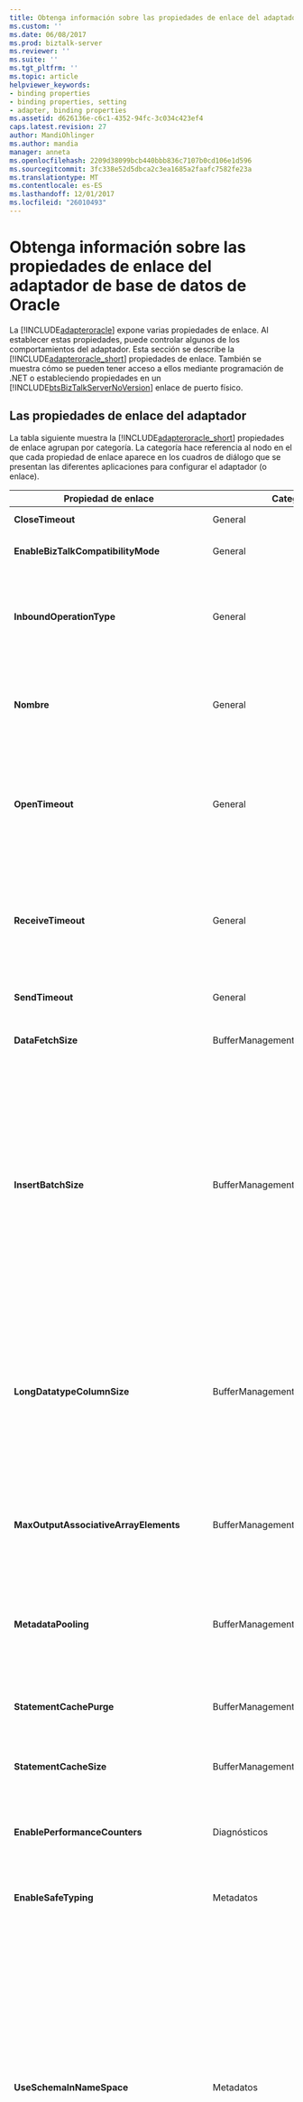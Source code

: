 ```yaml
---
title: Obtenga información sobre las propiedades de enlace del adaptador de base de datos de Oracle | Documentos de Microsoft
ms.custom: ''
ms.date: 06/08/2017
ms.prod: biztalk-server
ms.reviewer: ''
ms.suite: ''
ms.tgt_pltfrm: ''
ms.topic: article
helpviewer_keywords:
- binding properties
- binding properties, setting
- adapter, binding properties
ms.assetid: d626136e-c6c1-4352-94fc-3c034c423ef4
caps.latest.revision: 27
author: MandiOhlinger
ms.author: mandia
manager: anneta
ms.openlocfilehash: 2209d38099bcb440bbb836c7107b0cd106e1d596
ms.sourcegitcommit: 3fc338e52d5dbca2c3ea1685a2faafc7582fe23a
ms.translationtype: MT
ms.contentlocale: es-ES
ms.lasthandoff: 12/01/2017
ms.locfileid: "26010493"
---
```

# <a name="read-about-the-oracle-database-adapter-binding-properties"></a>Obtenga información sobre las propiedades de enlace del adaptador de base de datos de Oracle
La [!INCLUDE[adapteroracle](../../includes/adapteroracle-md.md)] expone varias propiedades de enlace. Al establecer estas propiedades, puede controlar algunos de los comportamientos del adaptador. Esta sección se describe la [!INCLUDE[adapteroracle_short](../../includes/adapteroracle-short-md.md)] propiedades de enlace. También se muestra cómo se pueden tener acceso a ellos mediante programación de .NET o estableciendo propiedades en un [!INCLUDE[btsBizTalkServerNoVersion](../../includes/btsbiztalkservernoversion-md.md)] enlace de puerto físico.  
  
## <a name="the-adapter-binding-properties"></a>Las propiedades de enlace del adaptador  
 La tabla siguiente muestra la [!INCLUDE[adapteroracle_short](../../includes/adapteroracle-short-md.md)] propiedades de enlace agrupan por categoría. La categoría hace referencia al nodo en el que cada propiedad de enlace aparece en los cuadros de diálogo que se presentan las diferentes aplicaciones para configurar el adaptador (o enlace).  
  
|Propiedad de enlace|Categoría|Description|Tipo .NET|  
|----------------------|--------------|-----------------|---------------|  
|**CloseTimeout**|General|El [!INCLUDE[nextref_btsWinCommFoundation](../../includes/nextref-btswincommfoundation-md.md)] tiempo de espera de cierre de la conexión. El valor predeterminado es 1 minuto. No compatible.|System.TimeSpan|  
|**EnableBizTalkCompatibilityMode**|General|Establezca el valor de esta propiedad de enlace en **True** al usar el adaptador con BizTalk Server. En caso contrario, debe establecer el valor de esta propiedad de enlace en **False**.|BOOL (System.Boolean)|  
|**InboundOperationType**|General|Especifica si desea realizar **sondeo** o **notificación** operación entrante. Valor predeterminado es **sondeo**.<br /><br /> Para obtener más información acerca de **sondeo** vea [compatibilidad para mensajes de cambio de datos basados en la recepción de sondeo en base de datos de Oracle](../../adapters-and-accelerators/adapter-oracle-database/support-for-receiving-polling-based-data-changed-messages-in-oracle-database.md). Para obtener más información acerca de **notificación**, consulte [consideraciones para la recepción de base de datos modificados notificaciones mediante el adaptador de la base de datos de Oracle](../../adapters-and-accelerators/adapter-oracle-database/before-you-receive-database-change-notifications-using-the-oracle-db-adapter.md).|Enum|  
|**Nombre**|General|Un valor de solo lectura que devuelve el nombre del archivo generado por la [!INCLUDE[addadapterservreflong](../../includes/addadapterservreflong-md.md)] para contener el [!INCLUDE[nextref_btsWinCommFoundation](../../includes/nextref-btswincommfoundation-md.md)] clase de cliente. El [!INCLUDE[addadapterservrefshort](../../includes/addadapterservrefshort-md.md)] forma el nombre de archivo anexando "Cliente" al valor de la **nombre** propiedad. El valor devuelto es "OracleDBBinding"; para este valor, el archivo generado se denominarán "OracleDBBindingClient".|string|  
|**OpenTimeout**|General|Propiedad ODP.NET. Especifica el [!INCLUDE[nextref_btsWinCommFoundation](../../includes/nextref-btswincommfoundation-md.md)] tiempo de espera ha abierto la conexión. El valor predeterminado es 1 minuto. Esta propiedad se implementa mediante ODP.NET.<br /><br /> **Importante:** el [!INCLUDE[adapteroracle_short](../../includes/adapteroracle-short-md.md)] siempre usa **OpenTimeout** para establecer el tiempo de espera de conexión abierto cuando abre una conexión a la base de datos de Oracle. El adaptador pasa por alto cualquier tiempo de espera (**System.TimeSpan**) parámetros pasados al abrir un objeto de comunicación, por ejemplo, un canal.|System.TimeSpan|  
|**ReceiveTimeout**|General|Especifica el [!INCLUDE[nextref_btsWinCommFoundation](../../includes/nextref-btswincommfoundation-md.md)] tiempo de espera de recepción de mensajes. En esencia, esto significa que la cantidad máxima de tiempo de que espera a que el adaptador para un mensaje entrante. El valor predeterminado es 10 minutos.<br /><br /> **Importante:** para operaciones de entrada como el sondeo, se recomienda establecer el tiempo de espera en el valor máximo posible, que es 24.20:31:23.6470000 (24 días). Al usar el adaptador con [!INCLUDE[btsBizTalkServerNoVersion](../../includes/btsbiztalkservernoversion-md.md)], establecer el tiempo de espera en un valor grande no afecta a la funcionalidad del adaptador.|System.TimeSpan|  
|**SendTimeout**|General|Propiedad ODP.NET. Especifica el [!INCLUDE[nextref_btsWinCommFoundation](../../includes/nextref-btswincommfoundation-md.md)] tiempo de espera de envío de mensaje. El valor predeterminado es 1 minuto. No compatible.|System.TimeSpan|  
|**DataFetchSize**|BufferManagement|Propiedad ODP.NET. Especifica la cantidad de datos en bytes que ODP.NET captura desde el conjunto de resultados de ida y vuelta de un servidor. El valor predeterminado es 65536. Esta propiedad se utiliza para ajustar el rendimiento.|Long (System.Int64)|  
|**InsertBatchSize**|BufferManagement|Especifica el tamaño del lote para varias operaciones de inserción de registros. El valor predeterminado es uno. Para los valores de **InsertBatchSize** mayor que uno, el [!INCLUDE[adapteroracle_short](../../includes/adapteroracle-short-md.md)] procesa por lotes el número especificado de registros en una sola llamada ODP.NET. Si el número de registros en la operación de inserción no es un múltiplo del tamaño del lote, el lote final contendrá menos registros que el valor de tamaño de lote. Por ejemplo, si el mensaje de inserción tiene 10 registros y la **InsertBatchSize** está establecido en 1, el adaptador lee los registros individuales y se escriben en la base de datos de Oracle. Por lo tanto, el adaptador realiza 10 operaciones independientes en la base de datos de Oracle. De forma similar, si el mensaje de inserción tiene 10 registros y la **InsertBatchSize** se establece en 5, el adaptador leerá y escribirá 5 registros a la vez en la base de datos de Oracle, por lo tanto, realizar operaciones de inserción solo 2.<br /><br /> Si la estructura de los registros no es la misma a través de un lote, un **Microsoft.ServiceModel.Channels.Common.XmlReaderParsingException** se produce la excepción y se revierte la transacción para la operación de inserción todo. Un valor elegido bien para **InsertBatchSize** puede mejorar considerablemente el rendimiento del adaptador para varias operaciones de inserción de registros.|int (System.Int32)|  
|**LongDatatypeColumnSize**|BufferManagement|Especifica el tamaño máximo en bytes (32512) de una columna de tipo de datos de tipo long de Oracle. El valor predeterminado es 0. Debe usar el valor predeterminado si no va a realizar la operación en el tipo de datos de tipo long. Para los datos de búsqueda, debe especificar **-1** como el valor de esta propiedad de enlace. Debe establecer explícitamente un valor adecuado para esta propiedad de enlace si está:<br /><br /> -Ejecutar un procedimiento almacenado que contiene parámetros de tipo de datos long.<br /><br /> -Realizar una operación Select en una tabla que contiene columnas con tipo de datos long y la instrucción SELECT no incluye la columna de clave principal.<br /><br /> **Nota:** esta propiedad de enlace está en desuso.|Long (System.Int64)|  
|**MaxOutputAssociativeArrayElements**|BufferManagement|Especifica el tamaño de la matriz de asociar el adaptador crea cuando se realizan operaciones que devuelven una matriz asociativa en la respuesta. El adaptador comunica el tamaño de la matriz en ODP.NET, que a su vez crea un búfer en función del tamaño de matriz. Valor predeterminado es 32.<br /><br /> Esta propiedad de enlace es útil cuando se realizan operaciones que afectan a tipos de tabla de PL/SQL.|int (System.Int32)|  
|**MetadataPooling**|BufferManagement|Propiedad ODP.NET. Especifica si ODP.NET almacena en caché la información de metadatos para las consultas ejecutadas. El valor predeterminado es **True**, lo que permite la agrupación de metadatos. Almacenamiento en caché esta información mejora el rendimiento; Sin embargo, si se producen cambios en los artefactos de Oracle subyacentes en el sistema de Oracle, estos metadatos agrupados será no está sincronizado. Esto puede provocar que las operaciones realizadas en el sistema de Oracle para devolver excepciones inesperadas. Esta propiedad se utiliza para ajustar el rendimiento.|BOOL (System.Boolean)|  
|**StatementCachePurge**|BufferManagement|Propiedad ODP.NET. Especifica si se purga la caché de instrucciones ODP.NET asociada a una conexión cuando la conexión se devuelve al grupo de conexiones. El valor predeterminado es **False**, que deshabilita la purga de la memoria caché en la instrucción. Esta propiedad se utiliza para ajustar el rendimiento.|BOOL (System.Boolean)|  
|**StatementCacheSize**|BufferManagement|Propiedad ODP.NET. Especifica el número máximo de instrucciones que pueden almacenarse en caché por cada conexión ODP.NET. Si se establece esta propiedad en un valor distinto de cero permite la instrucción el almacenamiento en caché para las conexiones. El valor predeterminado es 10. Esta propiedad se utiliza para ajustar el rendimiento.|int (System.Int32)|  
|**EnablePerformanceCounters**|Diagnósticos|Especifica si se habilita la [!INCLUDE[afproductnameshort](../../includes/afproductnameshort-md.md)] contadores de rendimiento y la [!INCLUDE[adapteroracle_short](../../includes/adapteroracle-short-md.md)] contador de rendimiento de latencia de LOB. El valor predeterminado es **False**; los contadores de rendimiento están deshabilitados. El contador de rendimiento de latencia de LOB mide el tiempo total invertido por el [!INCLUDE[adapteroracle_short](../../includes/adapteroracle-short-md.md)] en realizar llamadas a la base de datos de Oracle.|BOOL (System.Boolean)|  
|**EnableSafeTyping**|Metadatos|Habilita o deshabilita escribiendo seguro. El valor predeterminado es **False**; seguro escribiendo está deshabilitado. Esta característica controla cómo el adaptador de superficies de determinados tipos de datos de Oracle. Para obtener más información acerca de cómo escribir seguro, consulte [Types1 básica de datos de Oracle](../../adapters-and-accelerators/adapter-oracle-database/basic-oracle-data-types1.md).|BOOL (System.Boolean)|  
|**UseSchemaInNameSpace**|Metadatos|Especifica si el nombre de esquema (SCOTT, recursos humanos etc.) se incluye en el espacio de nombres xml para las operaciones y sus tipos asociados. El valor predeterminado es **True**; el nombre del esquema se incluye en el espacio de nombres. La ventaja de no tener nombre de esquema que se incluye en el espacio de nombres es que si hay una tabla con el mismo nombre (por ejemplo, EMP) en dos esquemas diferentes, a continuación, el mismo XML puede usarse para realizar las operaciones de SQL simples (Insert, Update, Delete, Select) en ambas tablas.<br /><br /> Por ejemplo, si la **UseSchemaInNamespace** propiedad es true, el espacio de nombres para estas operaciones en el SCOTT. Tabla EMP es "http://Microsoft.LobServices.OracleDB/2007/03/SCOTT/Table/EMP"; Si es false, el espacio de nombres es "http://Microsoft.LobServices.OracleDB/2007/03/Table/EMP".<br /><br /> **Importante:** la acción de mensaje no se ve afectada por la **UseSchemaInNamesapce** propiedad; de enlace siempre incluye el nombre del esquema.<br /><br /> **Importante:** se recomienda establecer esta propiedad de enlace en **True** durante la generación de metadatos. Si establece esta propiedad en false, los nombres de esquema de Oracle (por ejemplo, SCOTT) no estará disponibles en el espacio de nombres XML del esquema generado. Por lo tanto, si hay dos tablas con el mismo nombre en dos diferentes esquemas de Oracle y se agregan al mismo proyecto de BizTalk, se producirá un error en el proyecto de BizTalk generar e implementar. Si van a incluir dichos esquemas en el mismo proyecto de BizTalk, debe editar manualmente para que incluya el nombre de esquema de Oracle en el espacio de nombres XML.|BOOL (System.Boolean)|  
|**NotificationPort**|Notification|Especifica el número de puerto que debe abrir ODP.NET para realizar escuchas de notificación de cambio de base de datos de base de datos de Oracle. Valor predeterminado es -1, lo que significa que ODP.NET utiliza un número de puerto válido, aleatorio, sin usar.<br /><br /> **Importante:** clientes de adaptador no recibirá notificaciones de cambio de base de datos si está activado Firewall de Windows. Además, no es aconsejable desactivar Firewall de Windows para recibir notificaciones. Por lo tanto, para recibir notificaciones sin poner en peligro la seguridad de los equipos de cliente, se recomienda especificar un valor entero positivo como un número de puerto y, a continuación, agregar ese número de puerto a la lista de excepciones de Firewall de Windows. Si establece esta propiedad de enlace en el valor predeterminado de -1, ODP.NET usa un puerto aleatorio y los clientes de adaptador no sabrá qué puerto va a agregar a la lista de excepciones de Firewall de Windows. Para obtener instrucciones sobre cómo agregar puertos a la lista de excepciones de Firewall de Windows, vea [http://go.microsoft.com/fwlink/?LinkID=196959](http://go.microsoft.com/fwlink/?LinkID=196959).<br /><br /> **Precaución:** si hay más de una aplicación en un dominio de aplicación recibir notificaciones mediante el [!INCLUDE[adapteroracle_short](../../includes/adapteroracle-short-md.md)], **NotificationPort** propiedad de enlace para todas las aplicaciones que se deben establecer en el mismo puerto número. Esto es porque ODP.NET crea sólo un agente de escucha que escucha en un puerto dentro de un dominio de aplicación.|int (System.Int32)|  
|**NotificationStatement**|Notification|Especifica la instrucción SELECT que se usó para registrarse para obtener notificaciones de base de datos de Oracle. Un ejemplo podría parecerse a la siguiente instrucción SELECT.<br /><br /> `SELECT TID,ACCOUNT,PROCESSED FROM SCOTT.ACCOUNTACTIVITY WHERE PROCESSED = ‘n’`<br /><br /> **Nota:** debe especificar el nombre de objeto de base de datos junto con el nombre del esquema. Por ejemplo, `SCOTT.ACCOUNTACTIVITY`.<br /><br /> El adaptador obtiene un mensaje de notificación de base de datos de Oracle solo cuando el conjunto de resultados para que los cambios de la instrucción SELECT especificada.|string|  
|**NotifyOnListenerStart**|Notification|Especifica si el adaptador envía un mensaje de notificación a los clientes de adaptador, que le informa de que está ejecutando la ubicación de recepción, cuando se inicia el agente de escucha. Valor predeterminado es **True**.|BOOL (System.Boolean)|  
|**ConnectionLifetime**|OracleConnectionPool|Propiedad ODP.NET. Especifica la duración máxima en segundos de una conexión. El valor predeterminado es 0. Esta propiedad se utiliza para ajustar el rendimiento.|int (System.Int32)|  
|**DecrPoolSize**|OracleConnectionPool|Propiedad ODP.NET. Especifica el número de conexiones que se cierran cuando una cantidad excesiva de establece conexiones no están en uso. El valor predeterminado es 1. Se utiliza para ajustar el rendimiento.|int (System.Int32)|  
|**IncrPoolSize**|OracleConnectionPool|Propiedad ODP.NET. Especifica el número de nuevas conexiones que pueden crear cuando se solicita una nueva conexión y no hay ninguna conexión disponible en la agrupación de conexiones ODP.NET. El valor predeterminado es 5. Esta propiedad se utiliza para ajustar el rendimiento.|int (System.Int32)|  
|**MaxPoolSize**|OracleConnectionPool|Propiedad ODP.NET. Especifica el número máximo de conexiones en un grupo de conexiones de ODP.NET. El valor predeterminado es 100. Esta propiedad se utiliza para ajustar el rendimiento.<br /><br /> **Importante:** debe establecer **MaxPoolSize** con prudencia. Es posible agotar el número de conexiones disponibles en ODP.NET, si este valor se establece demasiado grande.|int (System.Int32)|  
|**MinPoolSize**|OracleConnectionPool|Propiedad ODP.NET. Especifica el número mínimo de conexiones en un grupo de conexiones de ODP.NET. El valor predeterminado es 1. Esta propiedad se utiliza para ajustar el rendimiento.|int (System.Int32)|  
|**UseOracleConnectionPool**|OracleConnectionPool|Propiedad ODP.NET. Especifica si se usa la agrupación de conexiones ODP.NET. El valor predeterminado es **True**, lo que permite la agrupación de conexiones. El [!INCLUDE[adapteroracle_short](../../includes/adapteroracle-short-md.md)] implementa la agrupación de conexiones mediante el uso de la agrupación de conexiones ODP.NET.|BOOL (System.Boolean)|  
|**PolledDataAvailableStatement**|PollingReceive|Especifica la instrucción SELECT que se ejecuta para determinar si los datos están disponibles para el sondeo para una tabla específica. La instrucción especificada debe devolver un conjunto que consta de filas y columnas de resultados. El valor de la primera celda del conjunto de resultados indica si el adaptador ejecuta el valor especificado para la **PollingStatement** propiedad de enlace. Si la primera celda del resultado contiene un valor positivo, el adaptador ejecuta la instrucción de sondeo. Por ejemplo, una instrucción válida para esta propiedad de enlace será:<br /><br /> `Select * from <table_name>`<br /><br /> El valor predeterminado de esta propiedad de enlace se establece en:<br /><br /> `SELECT 1 FROM DUAL`<br /><br /> Esto implica que el adaptador debe continuar sondeo independientemente de si la tabla se sondean, tiene datos o no.<br /><br /> **Nota:** no se deben especificar los procedimientos almacenados para esta propiedad de enlace. Además, esta instrucción no debe modificar la base de datos de Oracle subyacente.|string|  
|**PollingAction**|PollingReceive|Especifica la acción para la operación de sondeo. Puede determinar la acción de sondeo para una operación específica de los metadatos que se ha generado para la operación con el complemento Consume Adapter Service.|string|  
|**PollingInterval**|PollingReceive|Especifica el intervalo de sondeo de transacción, es decir, el intervalo en segundos en el que el [!INCLUDE[adapteroracle_short](../../includes/adapteroracle-short-md.md)] ejecuta la instrucción de sondeo en la base de datos de Oracle. El valor predeterminado es 500. El intervalo de sondeo se usa el adaptador para lo siguiente:<br /><br /> -El intervalo de tiempo entre sondeos sucesivos. Este intervalo se utiliza para ejecutar el sondeo y el sondeo posterior a la consultas. Si estas consultas se ejecutan en el intervalo especificado, el adaptador se suspende durante el tiempo restante en el intervalo.<br /><br /> -El valor de tiempo de espera de transacción de sondeo. Este valor debe establecerse lo suficientemente grande como para incluir el tiempo de ejecución de la instrucción de sondeo y el tiempo de ejecución de sondeo posterior a la instrucción (si se especifica), el tiempo para recibir la respuesta de la aplicación cliente para confirmar la transacción.<br /><br /> Si la aplicación cliente envía una respuesta antes de que expire el intervalo de sondeo, el adaptador confirma la transacción y espera hasta que se alcanza el intervalo de sondeo para ejecutar el siguiente sondeo.<br /><br /> Si la aplicación cliente devuelve un error, el adaptador termina la transacción.<br /><br /> Si el intervalo de sondeo expira antes de que la aplicación cliente envía la respuesta, la transacción agotará el tiempo. Para obtener más información acerca de cómo utilizar propiedades de enlace en un escenario de sondeo, consulte [compatibilidad para mensajes de cambio de datos basados en la recepción de sondeo en base de datos de Oracle](../../adapters-and-accelerators/adapter-oracle-database/support-for-receiving-polling-based-data-changed-messages-in-oracle-database.md).|int (System.Int32)|  
|**PollingStatement**|PollingReceive|Especifica la instrucción de sondeo. Se puede especificar una instrucción SELECT simple o un procedimiento almacenado, función o un procedimiento empaquetado o la función para el sondeo.<br /><br /> -Si desea sondear una tabla o vista, debe especificar una consulta SELECT en esta propiedad de enlace.<br /><br /> -Si desea sondear mediante un procedimiento almacenado, función o procedimiento o función dentro de un paquete, debe especificar el mensaje de solicitud completo para la operación respectiva en esta propiedad de enlace.<br /><br /> Se ejecuta la instrucción de sondeo únicamente si la instrucción ejecuta el **PolledDataAvailableStatement** propiedad de enlace devuelve algunos datos.<br /><br /> **Importante:** el [!INCLUDE[adapteroracle_short](../../includes/adapteroracle-short-md.md)] se ejecuta la instrucción de sondeo y la instrucción de sondeo posterior (si se especifica) dentro de una transacción de Oracle. Si está utilizando una instrucción SELECT en la **PollingStatement** propiedad de enlace, se recomienda que especifique la cláusula FOR UPDATE en la instrucción SELECT. Esto garantizará que los registros seleccionados están bloqueados durante la transacción y que la instrucción de sondeo posterior a la puede realizar todas las actualizaciones necesarias en los registros seleccionados.<br /><br /> Para obtener más información acerca de cómo utilizar las propiedades de enlace en un escenario de sondeo, incluido el uso de la cláusula FOR UPDATE; vea [compatibilidad para mensajes de cambio de datos basados en la recepción de sondeo en base de datos de Oracle](../../adapters-and-accelerators/adapter-oracle-database/support-for-receiving-polling-based-data-changed-messages-in-oracle-database.md).|string|  
|**PollWhileDataFound**|PollingReceive|Especifica si el [!INCLUDE[adapteroracle_short](../../includes/adapteroracle-short-md.md)] pasa por alto el intervalo de sondeo y sondea continuamente la base de datos de Oracle, si los datos están disponibles en la tabla que se va a sondear. Si no hay datos disponibles en la tabla, el adaptador vuelve para ejecutar la instrucción SQL en el intervalo de sondeo especificado. Valor predeterminado es **False**.<br /><br /> Considere un escenario donde el intervalo de sondeo se establece en 60 segundos, y la instrucción especificada para PolledDataAvailableStatement devuelve que hay datos disponibles para el sondeo. El adaptador, a continuación, ejecuta la instrucción especificada para la propiedad de enlace de PollingInput. Suponiendo que el adaptador toma solo 10 segundos hasta que se ejecute la instrucción, ahora tiene que esperar de 50 segundos antes de ejecutar de nuevo el PolledDataAvailableStatement y, a continuación, ejecute la instrucción de sondeo posteriormente. En su lugar, para optimizar el rendimiento puede establecer el PollWhileDataFound enlaza la propiedad en true para que el adaptador puede empezar a ejecutar el siguiente sondeo ciclo tan pronto como finaliza el ciclo de sondeo anterior.<br /><br /> **Nota:** esta propiedad de enlace es aplicable para sondear en tablas y vistas y sondeo mediante procedimientos almacenados, funciones, o procedimientos empaquetados o funciones.|string|  
|**PostPollStatement**|PollingReceive|Especifica un bloque de PL/SQL que se ejecuta después de la instrucción de sondeo y antes de enviar el mensaje /POLLINGSTMT al consumidor. El valor predeterminado es **null**; no se ejecuta ninguna instrucción posterior a la encuesta. La instrucción de sondeo posterior a la que se ejecuta dentro de la transacción de sondeo. Dos usos habituales de la instrucción de sondeo posterior a la son:<br /><br /> -Actualizar una columna en las filas devueltas en la instrucción de sondeo para indicar que se han procesado y que deben excluirse de las consultas de sondeo subsiguiente.<br /><br /> -Move procesa los registros en una tabla diferente.<br /><br /> **Importante:** si se especifica una instrucción posterior a la encuesta, **PollingInterval** debe establecerse lo suficientemente grande como para el bloque de PL/SQL que se complete antes de que expire el intervalo.<br /><br /> Para obtener más información acerca de cómo utilizar propiedades de enlace en un escenario de sondeo, consulte [compatibilidad para mensajes de cambio de datos basados en la recepción de sondeo en base de datos de Oracle](../../adapters-and-accelerators/adapter-oracle-database/support-for-receiving-polling-based-data-changed-messages-in-oracle-database.md).|string|  
|**SkipNilNodes**|Comportamiento de tiempo de ejecución|Especifica si el [!INCLUDE[adapteroracle_short](../../includes/adapteroracle-short-md.md)] omitirá insertar o actualizar valores de los nodos que están marcados como 'nulo' en la solicitud de XML. Esta propiedad de enlace es aplicable para insertar o actualizar registros en una tabla y para los parámetros de tipo de registro en los procedimientos almacenados. Valor predeterminado es **True**, lo que significa que el adaptador lo omitirá pasar valores de los nodos que están marcados como 'nulo'. En este caso, el valor predeterminado en Oracle (si se especifica) se tiene en cuenta los nodos que están marcadas como 'nulo'. Si establece en **False**, el adaptador pasa explícitamente un valor null para estos nodos.<br /><br /> **Nota:** para los nodos que no están presentes en la solicitud de XML, el adaptador omite siempre pasar valores, independientemente del valor de la **SkipNilNodes** propiedad de enlace. Para las tablas de PL/SQL de registros, el adaptador siempre transfiere un valor null para los nodos que están marcadas como 'nulo' o no están presentes en la solicitud de XML, independientemente del valor de la **SkipNilNodes** propiedad de enlace.<br /><br /> En el ejemplo siguiente se explica la diferencia en la configuración del adaptador en función del valor establecido para esta propiedad de enlace. Supongamos que una solicitud XML es similar al siguiente:<br /><br /> `<EMPNO>1000</EMPNO> <ENAME>John</ENAME> <SAL nil=’true’></SAL>`<br /><br /> Si **SkipNilNodes** está establecido en **True**, el adaptador ejecuta el comando siguiente:<br /><br /> `INSERT INTO EMP (EMPNO, ENAME) VALUES (1000, “John”);`<br /><br /> Si **SkipNilNodes** está establecido en **False**, el adaptador ejecuta la consulta siguiente:<br /><br /> `INSERT INTO EMP (EMPNO, ENAME, SAL) VALUES (1000, “John”, null);`<br /><br /> Tenga en cuenta que en la segunda instrucción, el adaptador explícitamente inserta un valor null para el parámetro "SAL".|BOOL (System.Boolean)|  
|**UseAmbientTransaction**|Transactions|Especifica si el [!INCLUDE[adapteroracle_short](../../includes/adapteroracle-short-md.md)] realiza las operaciones utilizando el contexto de transacción proporcionado por el llamador. El valor predeterminado es **True**, lo que significa que el adaptador siempre realiza las operaciones en un contexto de transacción, suponiendo que el cliente proporciona el contexto transaccional. Si hay otros recursos que participan en la transacción, las conexiones creadas dar de alta en System.Transaction y con privilegios elevados a una transacción MSDTC.<br /><br /> Sin embargo, puede haber escenarios donde no desea que el adaptador para realizar operaciones en un contexto transaccional. Por ejemplo:<br /><br /> -Al realizar una operación SELECT simple en el Oracle base de datos (en un puerto de envío).<br /><br /> -While especificar una instrucción de sondeo que realiza una operación de selección y no implica a los cambios en la tabla a través de una instrucción DELETE o invocando un procedimiento almacenado (en un puerto de recepción).<br /><br /> Ambas operaciones no realizan las actualizaciones en la tabla de base de datos y por lo tanto, elevando estas operaciones para utilizar una transacción MSDTC puede ser una sobrecarga de rendimiento. En estos escenarios, puede establecer la propiedad de enlace en false para que la [!INCLUDE[adapteroracle_short](../../includes/adapteroracle-short-md.md)] no lleva a cabo la operación en un contexto de transacción.<br /><br /> **Nota:** no realizar operaciones en un contexto transaccional es aconsejable únicamente para las operaciones que no se realizan cambios en la base de datos. Para las operaciones que actualizan los datos en la base de datos, se recomienda establecer la propiedad de enlace en true en caso contrario, es posible que experimente o mensajes de pérdida o duplicado de mensaje dependiendo de si va a realizar las operaciones de entrada o salidas.|BOOL (System.Boolean)|  
|**GeneratedUserTypesAssemblyFilePath**|Generación de tipo .NET de UDT: tiempo de diseño|Especifica el nombre y la ruta de acceso del archivo DLL que el adaptador genera durante la generación de metadatos, que contiene todos los UDT que se usan en los metadatos. Debe especificar un nombre de archivo DLL si va a generar metadatos para paquetes, procedimientos almacenados o funciones que usan UDT. Especificar el archivo DLL nombre es opcional para las tablas y vistas que tienen los UDT. El archivo DLL generado se guarda en la misma ubicación que el archivo ejecutable.<br /><br /> Esta propiedad de enlace es necesaria sólo al generar los metadatos.<br /><br /> **Nota:** debe especificar sólo un nombre de archivo. Para todos los UDT en los metadatos, el adaptador genera un único archivo con el nombre especificado. Si no especifica un nombre, el adaptador genera el archivo DLL con un nombre de GUID. Esta propiedad de enlace no está disponible en el servidor BizTalk Server al configurar un **WCF-OracleDB** de recepción o puerto de envío.|string|  
|**GeneratedUserTypesAssemblyKeyFilePath**|Generación de tipo .NET de UDT: tiempo de diseño|Especifica el nombre y la ruta de acceso al archivo de clave que el adaptador utiliza para crear un ensamblado fuertemente tipada.<br /><br /> Esta propiedad de enlace es opcional y es necesaria sólo al generar los metadatos.<br /><br /> **Nota:** esta propiedad de enlace no está disponible en el servidor BizTalk Server al configurar un **WCF-OracleDB** de recepción o puerto de envío.|string|  
|**UserAssembliesLoadPath**|Generación de tipo .NET de UDT: tiempo de ejecución|Especifica el nombre de los archivos DLL, separados por un punto y coma, que el adaptador se crea durante la generación de metadatos. Estos archivos DLL se guardan en la ubicación especificada para la **GeneratedUserTypesAssemblyFilePath** enlaza la propiedad durante la generación de metadatos. Debe copiar manualmente estos archivos DLL a las siguientes ubicaciones:<br /><br /> **Para proyectos de BizTalk**: copiar los archivos DLL en la misma ubicación que BTSNTSvc.exe. Para que BizTalk Server, esto está disponible normalmente en \<unidad de instalación\>: \Program BizTalk Server.<br /><br /> **Para los proyectos de .NET**: copie los archivos DLL en la carpeta \bin\Development dentro de la carpeta del proyecto. NET.<br /><br /> Esta propiedad de enlace es necesaria sólo al enviar y recibir mensajes para realizar operaciones en la base de datos de Oracle.|string|  
|**AcceptCredentialsInUri**|No obtenidas por el [!INCLUDE[consumeadapterservshort](../../includes/consumeadapterservshort-md.md)] o [!INCLUDE[addadapterservrefshort](../../includes/addadapterservrefshort-md.md)].|Especifica si el URI de conexión de Oracle puede contener credenciales de usuario para la base de datos de Oracle. El valor predeterminado es **False**, lo que deshabilita las credenciales de usuario en el URI de conexión. Si **AcceptCredentialsInUri** es **False** y el URI de conexión de Oracle contiene credenciales de usuario, la [!INCLUDE[adapteroracle_short](../../includes/adapteroracle-short-md.md)] produce una excepción. Puede establecer **AcceptCredentialsInUri** a **True** si debe especificar las credenciales en el URI. Para obtener más información, consulte [crear el URI de conexión de base de datos de Oracle](../../adapters-and-accelerators/adapter-oracle-database/create-the-oracle-database-connection-uri.md).|BOOL (System.Boolean)|  
  
## <a name="how-do-i-set-oracle-binding-properties"></a>¿Cómo se puede establecer propiedades de enlace de Oracle?  
 Puede establecer las propiedades de enlace de Oracle cuando se especifica una conexión a una base de datos de Oracle. Para obtener información acerca de cómo establecer las propiedades de enlace al que:  
  
-   Use la [!INCLUDE[consumeadapterservlong](../../includes/consumeadapterservlong-md.md)] o [!INCLUDE[addadapterservreflong](../../includes/addadapterservreflong-md.md)], consulte [conectar con base de datos de Oracle en Visual Studio mediante el servicio de adaptador](../../adapters-and-accelerators/adapter-oracle-database/connect-to-oracle-database-in-visual-studio-using-the-consume-adapter-service.md).  
  
    > [!IMPORTANT]
    >  Al usar el [!INCLUDE[consumeadapterservlong](../../includes/consumeadapterservlong-md.md)] o [!INCLUDE[addadapterservreflong](../../includes/addadapterservreflong-md.md)], si no especifica un valor para una propiedad de enlace de tipo cadena y cuyo valor predeterminado es null, a continuación, esa propiedad de enlace no estará disponible en el archivo de enlace (un archivo XML) o el archivo app.config respectivamente. Debe agregar manualmente la propiedad de enlace y su valor en el archivo de enlace o el archivo app.config, si es necesario.  
  
-   Configurar un puerto de envío o recepción (ubicación) del puerto en un [!INCLUDE[btsBizTalkServerNoVersion](../../includes/btsbiztalkservernoversion-md.md)] solución, consulte [configurar manualmente un enlace de puerto físico para el adaptador de la base de datos de Oracle](../../adapters-and-accelerators/adapter-oracle-database/manually-configure-a-physical-port-binding-to-the-oracle-database-adapter.md).  
  
-   Utilizar el modelo de canal WCF en una solución de programación, vea [crear un canal con la base de datos de Oracle](../../adapters-and-accelerators/adapter-oracle-database/create-a-channel-using-oracle-database.md).  
  
-   Utilizar el modelo de servicio WCF en una solución de programación, vea [configurar un cliente de enlace de la base de datos de Oracle](../../adapters-and-accelerators/adapter-oracle-database/configure-a-client-binding-for-the-oracle-database.md).  
  
-   Utilice WCF ServiceModel Metadata Utility Tool (svcutil.exe), consulte [mediante la herramienta de utilidad de metadatos de ServiceModel con el adaptador de BizTalk para base de datos de Oracle](../../adapters-and-accelerators/adapter-oracle-database/use-the-servicemodel-metadata-utility-with-the-oracle-db-adapter-in-biztalk.md).  
  
## <a name="see-also"></a>Vea también  
 [Tareas de desarrollo para la implementación de aplicaciones de BizTalk](../../core/development-tasks-for-biztalk-application-deployment.md)